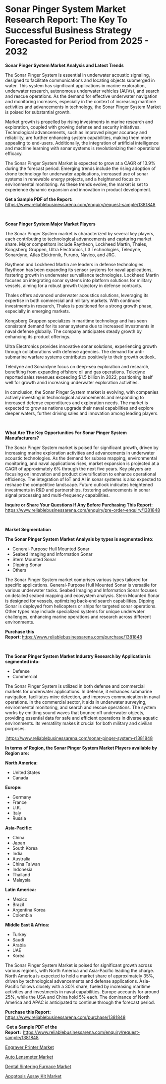 <p><h1>Sonar Pinger System Market Research Report: The Key To Successful Business Strategy Forecasted for Period from 2025 - 2032</h1></p><p><strong>Sonar Pinger System Market Analysis and Latest Trends</strong></p>
<p><p>The Sonar Pinger System is essential in underwater acoustic signaling, designed to facilitate communications and locating objects submerged in water. This system has significant applications in marine exploration, underwater research, autonomous underwater vehicles (AUVs), and search and rescue operations. As the demand for effective underwater navigation and monitoring increases, especially in the context of increasing maritime activities and advancements in technology, the Sonar Pinger System Market is poised for substantial growth.</p><p>Market growth is propelled by rising investments in marine research and exploration, coupled with growing defense and security initiatives. Technological advancements, such as improved pinger accuracy and reliability, are further enhancing system capabilities, making them more appealing to end-users. Additionally, the integration of artificial intelligence and machine learning with sonar systems is revolutionizing their operational efficacy.</p><p>The Sonar Pinger System Market is expected to grow at a CAGR of 13.9% during the forecast period. Emerging trends include the rising adoption of drone technology for underwater applications, increased use of sonar systems in renewable energy projects, and a heightened focus on environmental monitoring. As these trends evolve, the market is set to experience dynamic expansion and innovation in product development.</p></p>
<p><strong>Get a Sample PDF of the Report:&nbsp;</strong> <a href="https://www.reliablebusinessarena.com/enquiry/request-sample/1381848?utm_campaign=3569&utm_medium=2&utm_source=Github&utm_content=ia&utm_term=11042025&utm_id=sonar-pinger-system">https://www.reliablebusinessarena.com/enquiry/request-sample/1381848</a></p>
<p>&nbsp;</p>
<p><strong>Sonar Pinger System Major Market Players</strong></p>
<p><p>The Sonar Pinger System market is characterized by several key players, each contributing to technological advancements and capturing market share. Major competitors include Raytheon, Lockheed Martin, Thales, Kongsberg Gruppen, Ultra Electronics, L3 Technologies, Teledyne, Sonardyne, Atlas Elektronik, Furuno, Navico, and JRC.</p><p>Raytheon and Lockheed Martin are leaders in defense technologies. Raytheon has been expanding its sensor systems for naval applications, fostering growth in underwater surveillance technologies. Lockheed Martin focuses on integrating sonar systems into platform solutions for military vessels, aiming for a robust growth trajectory in defense contracts.</p><p>Thales offers advanced underwater acoustics solutions, leveraging its expertise in both commercial and military markets. With continued investments in research, Thales is positioned for a strong growth phase, especially in emerging markets.</p><p>Kongsberg Gruppen specializes in maritime technology and has seen consistent demand for its sonar systems due to increased investments in naval defense globally. The company anticipates steady growth by enhancing its product offerings.</p><p>Ultra Electronics provides innovative sonar solutions, experiencing growth through collaborations with defense agencies. The demand for anti-submarine warfare systems contributes positively to their growth outlook.</p><p>Teledyne and Sonardyne focus on deep-sea exploration and research, benefiting from expanding offshore oil and gas operations. Teledyne reported sales revenues exceeding $1.5 billion in 2022, positioning itself well for growth amid increasing underwater exploration activities.</p><p>In conclusion, the Sonar Pinger System market is evolving, with companies actively investing in technological advancements and responding to increased defense expenditures and exploration needs. The market is expected to grow as nations upgrade their naval capabilities and explore deeper waters, further driving sales and innovation among leading players.</p></p>
<p>&nbsp;</p>
<p><strong>What Are The Key Opportunities For Sonar Pinger System Manufacturers?</strong></p>
<p><p>The Sonar Pinger System market is poised for significant growth, driven by increasing marine exploration activities and advancements in underwater acoustic technologies. As the demand for subsea mapping, environmental monitoring, and naval applications rises, market expansion is projected at a CAGR of approximately 6% through the next five years. Key players are focusing on innovation and product diversification to enhance operational efficiency. The integration of IoT and AI in sonar systems is also expected to reshape the competitive landscape. Future outlook indicates heightened investments in R&D and partnerships, fostering advancements in sonar signal processing and multi-frequency capabilities.</p></p>
<p><strong>Inquire or Share Your Questions If Any Before Purchasing This Report:</strong> <a href="https://www.reliablebusinessarena.com/enquiry/pre-order-enquiry/1381848?utm_campaign=3569&utm_medium=2&utm_source=Github&utm_content=ia&utm_term=11042025&utm_id=sonar-pinger-system">https://www.reliablebusinessarena.com/enquiry/pre-order-enquiry/1381848</a></p>
<p>&nbsp;</p>
<p><strong>Market Segmentation</strong></p>
<p><strong>The Sonar Pinger System Market Analysis by types is segmented into:</strong></p>
<p><ul><li>General-Purpose Hull Mounted Sonar</li><li>Seabed Imaging and Information Sonar</li><li>Stern Mounted Sonar</li><li>Dipping Sonar</li><li>Others</li></ul></p>
<p><p>The Sonar Pinger System market comprises various types tailored for specific applications. General-Purpose Hull Mounted Sonar is versatile for various underwater tasks. Seabed Imaging and Information Sonar focuses on detailed seabed mapping and ecosystem analysis. Stern Mounted Sonar is designed for vessels, optimizing back-end search capabilities. Dipping Sonar is deployed from helicopters or ships for targeted sonar operations. Other types may include specialized systems for unique underwater challenges, enhancing marine operations and research across different environments.</p></p>
<p><strong>Purchase this Report:&nbsp;</strong><a href="https://www.reliablebusinessarena.com/purchase/1381848?utm_campaign=3569&utm_medium=2&utm_source=Github&utm_content=ia&utm_term=11042025&utm_id=sonar-pinger-system">https://www.reliablebusinessarena.com/purchase/1381848</a></p>
<p>&nbsp;</p>
<p><strong>The Sonar Pinger System Market Industry Research by Application is segmented into:</strong></p>
<p><ul><li>Defense</li><li>Commercial</li></ul></p>
<p><p>The Sonar Pinger System is utilized in both defense and commercial markets for underwater applications. In defense, it enhances submarine navigation, facilitates mine detection, and improves communication in naval operations. In the commercial sector, it aids in underwater surveying, environmental monitoring, and search and rescue operations. The system works by emitting sound waves that bounce off underwater objects, providing essential data for safe and efficient operations in diverse aquatic environments. Its versatility makes it crucial for both military and civilian purposes.</p></p>
<p><a href="https://www.reliablebusinessarena.com/sonar-pinger-system-r1381848?utm_campaign=3569&utm_medium=2&utm_source=Github&utm_content=ia&utm_term=11042025&utm_id=sonar-pinger-system">&nbsp;https://www.reliablebusinessarena.com/sonar-pinger-system-r1381848</a></p>
<p><strong>In terms of Region, the Sonar Pinger System Market Players available by Region are:</strong></p>
<p>
    <p> <strong> North America: </strong>
        <ul>
            <li>United States</li>
            <li>Canada</li>
        </ul>
        </p> 
    <p> <strong> Europe: </strong>
        <ul>
            <li>Germany</li>
            <li>France</li>
            <li>U.K.</li>
            <li>Italy</li>
            <li>Russia</li>
        </ul>
        </p> 
    <p> <strong> Asia-Pacific: </strong>
        <ul>
            <li>China</li>
            <li>Japan</li>
            <li>South Korea</li>
            <li>India</li>
            <li>Australia</li>
            <li>China Taiwan</li>
            <li>Indonesia</li>
            <li>Thailand</li>
            <li>Malaysia</li>
        </ul>
        </p> 
    <p> <strong> Latin America: </strong>
        <ul>
            <li>Mexico</li>
            <li>Brazil</li>
            <li>Argentina Korea</li>
            <li>Colombia</li>
        </ul>
        </p> 
    <p> <strong> Middle East & Africa: </strong>
        <ul>
            <li>Turkey</li>
            <li>Saudi</li>
            <li>Arabia</li>
            <li>UAE</li>
            <li>Korea</li>
        </ul>
    </p>
    </p>
<p><p>The Sonar Pinger System Market is poised for significant growth across various regions, with North America and Asia-Pacific leading the charge. North America is expected to hold a market share of approximately 35%, driven by technological advancements and defense applications. Asia-Pacific follows closely with a 30% share, fueled by increasing maritime activities and investments in naval capabilities. Europe accounts for around 25%, while the USA and China hold 5% each. The dominance of North America and APAC is anticipated to continue through the forecast period.</p></p>
<p><strong>Purchase this Report: </strong><a href="https://www.reliablebusinessarena.com/purchase/1381848?utm_campaign=3569&utm_medium=2&utm_source=Github&utm_content=ia&utm_term=11042025&utm_id=sonar-pinger-system">https://www.reliablebusinessarena.com/purchase/1381848</a></p>
<p>&nbsp;<strong>Get a Sample PDF of the Report:&nbsp;&nbsp;</strong><a href="https://www.reliablebusinessarena.com/enquiry/request-sample/1381848?utm_campaign=3569&utm_medium=2&utm_source=Github&utm_content=ia&utm_term=11042025&utm_id=sonar-pinger-system">https://www.reliablebusinessarena.com/enquiry/request-sample/1381848</a></p>
<p><strong></strong></p>
<p><p><a href="https://github.com/puhakhommabh/Market-Research-Report-List-1/blob/main/engraver-printer-market.md?utm_campaign=3569&utm_medium=2&utm_source=Github&utm_content=ia&utm_term=11042025&utm_id=sonar-pinger-system">Engraver Printer Market</a></p><p><a href="https://www.linkedin.com/pulse/providing-both-historical-trends-future-projections-auto-8ccsf?utm_campaign=3569&utm_medium=2&utm_source=Github&utm_content=ia&utm_term=11042025&utm_id=sonar-pinger-system">Auto Lensmeter Market</a></p><p><a href="https://www.linkedin.com/pulse/analyzing-global-dental-sintering-furnace-market-growth-nyynf?utm_campaign=3569&utm_medium=2&utm_source=Github&utm_content=ia&utm_term=11042025&utm_id=sonar-pinger-system">Dental Sintering Furnace Market</a></p><p><a href="https://www.linkedin.com/pulse/comprehensive-analysis-apoptosis-assay-kit-marketpresented-e8x8f?utm_campaign=3569&utm_medium=2&utm_source=Github&utm_content=ia&utm_term=11042025&utm_id=sonar-pinger-system">Apoptosis Assay Kit Market</a></p></p>